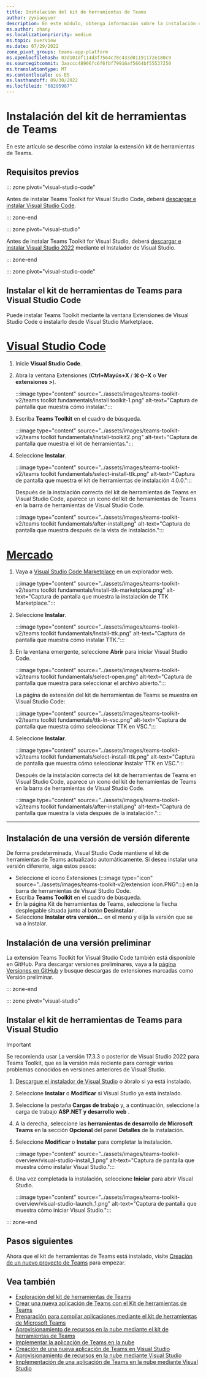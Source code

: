 ```yaml
---
title: Instalación del kit de herramientas de Teams
author: zyxiaoyuer
description: En este módulo, obtenga información sobre la instalación del kit de herramientas de Teams.
ms.author: zhany
ms.localizationpriority: medium
ms.topic: overview
ms.date: 07/29/2022
zone_pivot_groups: teams-app-platform
ms.openlocfilehash: 03d101df114d3f7564c78c433d01191172e180c9
ms.sourcegitcommit: 3aaccc48906fc6f6fbf79916af5664bf55537250
ms.translationtype: MT
ms.contentlocale: es-ES
ms.lasthandoff: 09/30/2022
ms.locfileid: "68295987"
---
```

# <a name="install-teams-toolkit"></a>Instalación del kit de herramientas de Teams

En este artículo se describe cómo instalar la extensión kit de herramientas de Teams.

## <a name="prerequisites"></a>Requisitos previos

::: zone pivot="visual-studio-code"

Antes de instalar Teams Toolkit for Visual Studio Code, deberá [descargar e instalar Visual Studio Code](https://code.visualstudio.com/Download).

::: zone-end

::: zone pivot="visual-studio"

Antes de instalar Teams Toolkit for Visual Studio, deberá [descargar e instalar Visual Studio 2022](https://aka.ms/VSDownload) mediante el Instalador de Visual Studio.

::: zone-end

::: zone pivot="visual-studio-code"

## <a name="install-teams-toolkit-for-visual-studio-code"></a>Instalar el kit de herramientas de Teams para Visual Studio Code

Puede instalar Teams Toolkit mediante la ventana Extensiones de Visual Studio Code o instalarlo desde Visual Studio Marketplace.

# <a name="visual-studio-code"></a>[Visual Studio Code](#tab/vscode)

1. Inicie **Visual Studio Code**.
1. Abra la ventana Extensiones (**Ctrl+Mayús+X** / **⌘⇧-X** o **Ver extensiones >**).

   :::image type="content" source="../assets/images/teams-toolkit-v2/teams toolkit fundamentals/install toolkit-1.png" alt-text="Captura de pantalla que muestra cómo instalar.":::

1. Escriba **Teams Toolkit** en el cuadro de búsqueda.

   :::image type="content" source="../assets/images/teams-toolkit-v2/teams toolkit fundamentals/install-toolkit2.png" alt-text="Captura de pantalla que muestra el kit de herramientas.":::

1. Seleccione **Instalar**.
  
   :::image type="content" source="../assets/images/teams-toolkit-v2/teams toolkit fundamentals/select-install-ttk.png" alt-text="Captura de pantalla que muestra el kit de herramientas de instalación 4.0.0.":::

   Después de la instalación correcta del kit de herramientas de Teams en Visual Studio Code, aparece un icono del kit de herramientas de Teams en la barra de herramientas de Visual Studio Code.

   :::image type="content" source="../assets/images/teams-toolkit-v2/teams toolkit fundamentals/after-install.png" alt-text="Captura de pantalla que muestra después de la vista de instalación.":::

# <a name="marketplace"></a>[Mercado](#tab/marketplace)

1. Vaya a [Visual Studio Code Marketplace](https://marketplace.visualstudio.com/items?itemName=TeamsDevApp.ms-teams-vscode-extension) en un explorador web.

   :::image type="content" source="../assets/images/teams-toolkit-v2/teams toolkit fundamentals/install-ttk-marketplace.png" alt-text="Captura de pantalla que muestra la instalación de TTK Marketplace.":::

1. Seleccione **Instalar**.

   :::image type="content" source="../assets/images/teams-toolkit-v2/teams toolkit fundamentals/Install-ttk.png" alt-text="Captura de pantalla que muestra cómo instalar TTK.":::

1. En la ventana emergente, seleccione **Abrir** para iniciar Visual Studio Code.

   :::image type="content" source="../assets/images/teams-toolkit-v2/teams toolkit fundamentals/select-open.png" alt-text="Captura de pantalla que muestra para seleccionar el archivo abierto.":::

   La página de extensión del kit de herramientas de Teams se muestra en Visual Studio Code:

   :::image type="content" source="../assets/images/teams-toolkit-v2/teams toolkit fundamentals/ttk-in-vsc.png" alt-text="Captura de pantalla que muestra cómo seleccionar TTK en VSC.":::

1. Seleccione **Instalar**.

   :::image type="content" source="../assets/images/teams-toolkit-v2/teams toolkit fundamentals/select-install-ttk.png" alt-text="Captura de pantalla que muestra cómo seleccionar Instalar TTK en VSC.":::

   Después de la instalación correcta del kit de herramientas de Teams en Visual Studio Code, aparece un icono del kit de herramientas de Teams en la barra de herramientas de Visual Studio Code.

   :::image type="content" source="../assets/images/teams-toolkit-v2/teams toolkit fundamentals/after-install.png" alt-text="Captura de pantalla que muestra la vista después de la instalación.":::

---

## <a name="installing-a-different-release-version"></a>Instalación de una versión de versión diferente

De forma predeterminada, Visual Studio Code mantiene el kit de herramientas de Teams actualizado automáticamente. Si desea instalar una versión diferente, siga estos pasos:

* Seleccione el icono Extensiones (:::image type="icon" source="../assets/images/teams-toolkit-v2/extension icon.PNG":::) en la barra de herramientas de Visual Studio Code.
* Escriba **Teams Toolkit**  en el cuadro de búsqueda.
* En la página Kit de herramientas de Teams, seleccione la flecha desplegable situada junto al botón **Desinstalar** .
* Seleccione **Instalar otra versión...** en el menú y elija la versión que se va a instalar.

## <a name="installing-a-pre-release-version"></a>Instalación de una versión preliminar

La extensión Teams Toolkit for Visual Studio Code también está disponible en GitHub. Para descargar versiones preliminares, vaya a la [página Versiones en GitHub](https://github.com/OfficeDev/TeamsFx/releases) y busque descargas de extensiones marcadas como Versión preliminar.

::: zone-end

::: zone pivot="visual-studio"

## <a name="install-teams-toolkit-for-visual-studio"></a>Instalar el kit de herramientas de Teams para Visual Studio

   > [!IMPORTANT]
   > Se recomienda usar La versión 17.3.3 o posterior de Visual Studio 2022 para Teams Toolkit, que es la versión más reciente para corregir varios problemas conocidos en versiones anteriores de Visual Studio.

1. [Descargue el instalador de Visual Studio](https://aka.ms/VSDownload) o ábralo si ya está instalado.
2. Seleccione **Instalar** o **Modificar** si Visual Studio ya está instalado.
3. Seleccione la pestaña **Cargas de trabajo** y, a continuación, seleccione la carga de trabajo **ASP.NET y desarrollo web** .
4. A la derecha, seleccione las **herramientas de desarrollo de Microsoft Teams** en la sección **Opcional** del panel **Detalles** de la instalación.
5. Seleccione **Modificar** o **Instalar** para completar la instalación.

   :::image type="content" source="../assets/images/teams-toolkit-overview/visual-studio-install_1.png" alt-text="Captura de pantalla que muestra cómo instalar Visual Studio.":::

6. Una vez completada la instalación, seleccione **Iniciar** para abrir Visual Studio.

    :::image type="content" source="../assets/images/teams-toolkit-overview/visual-studio-launch_1.png" alt-text="Captura de pantalla que muestra cómo iniciar Visual Studio.":::

::: zone-end

## <a name="next-steps"></a>Pasos siguientes

Ahora que el kit de herramientas de Teams está instalado, visite [Creación de un nuevo proyecto de Teams](create-new-project.md) para empezar.

## <a name="see-also"></a>Vea también

* [Exploración del kit de herramientas de Teams](explore-Teams-Toolkit.md)
* [Crear una nueva aplicación de Teams con el Kit de herramientas de Teams](create-new-project.md)
* [Preparación para compilar aplicaciones mediante el kit de herramientas de Microsoft Teams](build-environments.md)
* [Aprovisionamiento de recursos en la nube mediante el kit de herramientas de Teams](provision.md)
* [Implementar la aplicación de Teams en la nube](deploy.md)
* [Creación de una nueva aplicación de Teams en Visual Studio](create-new-teams-app-for-Visual-Studio.md)
* [Aprovisionamiento de recursos en la nube mediante Visual Studio](provision-cloud-resources.md)
* [Implementación de una aplicación de Teams en la nube mediante Visual Studio](deploy-teams-app.md)
